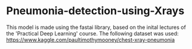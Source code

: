 # Pneumonia-detection-using-Xrays
This model is made using the fastai library, based on the inital lectures of the 'Practical Deep Learning' course. The following dataset was used: https://www.kaggle.com/paultimothymooney/chest-xray-pneumonia
